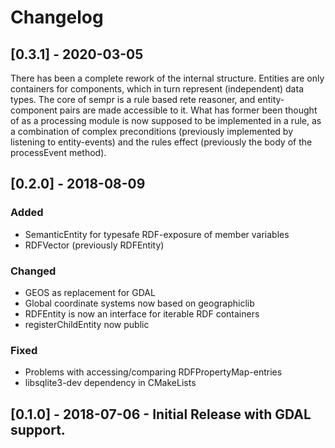 # Changelog

## [0.3.1] - 2020-03-05

There has been a complete rework of the internal structure.
Entities are only containers for components, which in turn
represent (independent) data types. The core of sempr is a
rule based rete reasoner, and entity-component pairs are made
accessible to it. What has former been thought of as a
processing module is now supposed to be implemented in a rule,
as a combination of complex preconditions (previously implemented
by listening to entity-events) and the rules effect (previously
the body of the processEvent method).

## [0.2.0] - 2018-08-09

### Added
- SemanticEntity for typesafe RDF-exposure of member variables
- RDFVector (previously RDFEntity)

### Changed
- GEOS as replacement for GDAL
- Global coordinate systems now based on geographiclib
- RDFEntity is now an interface for iterable RDF containers
- registerChildEntity now public

### Fixed
- Problems with accessing/comparing RDFPropertyMap-entries
- libsqlite3-dev dependency in CMakeLists

## [0.1.0] - 2018-07-06 - Initial Release with GDAL support.

